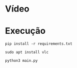 # Vídeo

# Execução

```
pip install -r requirements.txt
```

```
sudo apt install vlc
```

```
python3 main.py
```
